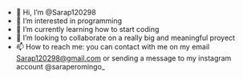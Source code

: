 - 👋 Hi, I’m @Sarap120298
- 👀 I’m interested in programming
- 🌱 I’m currently learning how to start coding 
- 💞️ I’m looking to collaborate on a really big and meaningful proyect
- 📫 How to reach me: you can contact with me on my email Sarap120298@gmail.com or sending a message to my instagram account @saraperomingo_

<!---
Sarap120298/Sarap120298 is a ✨ special ✨ repository because its `README.md` (this file) appears on your GitHub profile.
You can click the Preview link to take a look at your changes.
--->
